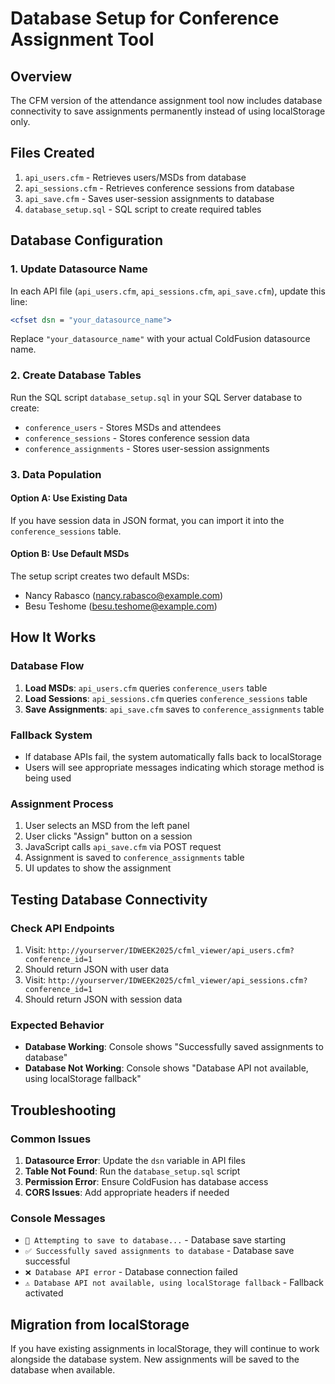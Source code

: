 # Database Setup for Conference Assignment Tool

## Overview
The CFM version of the attendance assignment tool now includes database connectivity to save assignments permanently instead of using localStorage only.

## Files Created
1. `api_users.cfm` - Retrieves users/MSDs from database
2. `api_sessions.cfm` - Retrieves conference sessions from database
3. `api_save.cfm` - Saves user-session assignments to database
4. `database_setup.sql` - SQL script to create required tables

## Database Configuration

### 1. Update Datasource Name
In each API file (`api_users.cfm`, `api_sessions.cfm`, `api_save.cfm`), update this line:
```cfml
<cfset dsn = "your_datasource_name">
```
Replace `"your_datasource_name"` with your actual ColdFusion datasource name.

### 2. Create Database Tables
Run the SQL script `database_setup.sql` in your SQL Server database to create:
- `conference_users` - Stores MSDs and attendees
- `conference_sessions` - Stores conference session data
- `conference_assignments` - Stores user-session assignments

### 3. Data Population

#### Option A: Use Existing Data
If you have session data in JSON format, you can import it into the `conference_sessions` table.

#### Option B: Use Default MSDs
The setup script creates two default MSDs:
- Nancy Rabasco (nancy.rabasco@example.com)
- Besu Teshome (besu.teshome@example.com)

## How It Works

### Database Flow
1. **Load MSDs**: `api_users.cfm` queries `conference_users` table
2. **Load Sessions**: `api_sessions.cfm` queries `conference_sessions` table
3. **Save Assignments**: `api_save.cfm` saves to `conference_assignments` table

### Fallback System
- If database APIs fail, the system automatically falls back to localStorage
- Users will see appropriate messages indicating which storage method is being used

### Assignment Process
1. User selects an MSD from the left panel
2. User clicks "Assign" button on a session
3. JavaScript calls `api_save.cfm` via POST request
4. Assignment is saved to `conference_assignments` table
5. UI updates to show the assignment

## Testing Database Connectivity

### Check API Endpoints
1. Visit: `http://yourserver/IDWEEK2025/cfml_viewer/api_users.cfm?conference_id=1`
2. Should return JSON with user data
3. Visit: `http://yourserver/IDWEEK2025/cfml_viewer/api_sessions.cfm?conference_id=1`
4. Should return JSON with session data

### Expected Behavior
- **Database Working**: Console shows "Successfully saved assignments to database"
- **Database Not Working**: Console shows "Database API not available, using localStorage fallback"

## Troubleshooting

### Common Issues
1. **Datasource Error**: Update the `dsn` variable in API files
2. **Table Not Found**: Run the `database_setup.sql` script
3. **Permission Error**: Ensure ColdFusion has database access
4. **CORS Issues**: Add appropriate headers if needed

### Console Messages
- `💾 Attempting to save to database...` - Database save starting
- `✅ Successfully saved assignments to database` - Database save successful
- `❌ Database API error` - Database connection failed
- `⚠️ Database API not available, using localStorage fallback` - Fallback activated

## Migration from localStorage
If you have existing assignments in localStorage, they will continue to work alongside the database system. New assignments will be saved to the database when available.